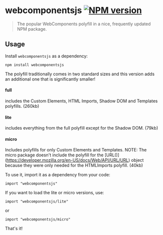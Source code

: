 # webcomponentsjs [![NPM version][npm-image]][npm-url]
> The popular WebComponents polyfill in a nice, frequently updated NPM package.

## Usage

Install `webcomponentsjs` as a dependency:

```shell
npm install webcomponentsjs
```

The polyfill traditionally comes in two standard sizes and this version adds an additional one 
that is significantly smaller!

#### full
includes the Custom Elements, HTML Imports, Shadow DOM and Templates polyfills.
(260kb)

#### lite
includes everything from the full polyfill except for the Shadow DOM.
(79kb)

#### micro
Includes polyfills for only Custom Elements and Templates.
NOTE: The micro package doesn't include the polyfill for the [URL()] (https://developer.mozilla.org/en-US/docs/Web/API/URL/URL) object
because they were only needed for the HTMLImports polyfill.
(40kb)


To use it, import it as a dependency from your code:


```shell
import "webcomponentsjs"
```

If you want to load the lite or micro versions, use:

```shell
import "webcomponentsjs/lite"
```

or 

```shell
import "webcomponentsjs/micro"
```

That's it!

[npm-url]: https://npmjs.org/package/webcomponentsjs
[npm-image]: https://badge.fury.io/js/webcomponentsjs.svg